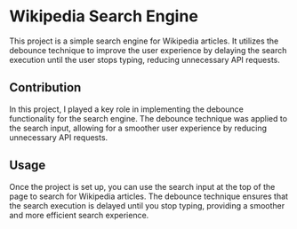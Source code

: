 # Wikipedia Search Engine

This project is a simple search engine for Wikipedia articles. It utilizes the debounce technique to improve the user experience by delaying the search execution until the user stops typing, reducing unnecessary API requests.


## Contribution

In this project, I played a key role in implementing the debounce functionality for the search engine. The debounce technique was applied to the search input, allowing for a smoother user experience by reducing unnecessary API requests.


## Usage
Once the project is set up, you can use the search input at the top of the page to search for Wikipedia articles. The debounce technique ensures that the search execution is delayed until you stop typing, providing a smoother and more efficient search experience.
